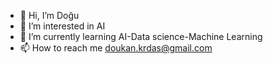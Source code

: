 - 👋 Hi, I’m Doğu
- 👀 I’m interested in AI
- 🌱 I’m currently learning AI-Data science-Machine Learning     
- 📫 How to reach me doukan.krdas@gmail.com
<!---
bs1cx/bs1cx is a ✨ special ✨ repository because its `README.md` (this file) appears on your GitHub profile.
You can click the Preview link to take a look at your changes.
--->
